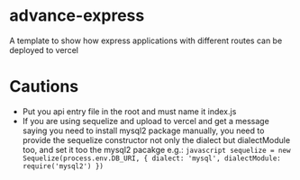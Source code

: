 # advance-express
A template to show how express applications with different routes can be deployed to vercel

# Cautions
+ Put you api entry file in the root and must name it index.js
+ If you are using sequelize and upload to vercel and get a message saying you need to install mysql2 package manually, you need to provide the sequelize constructor not only the dialect but dialectModule too, and set it too the mysql2 pacakge e.g.: ```javascript sequelize = new Sequelize(process.env.DB_URI, { dialect: 'mysql', dialectModule: require('mysql2') })```
